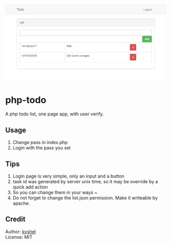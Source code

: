 ![php-todo-sample](https://raw.githubusercontent.com/kyshel/file/master/repo/php-todo-sample.jpg)

# php-todo
A php todo list, one page app, with user verify.

## Usage
1. Change pass in index.php  
2. Login with the pass you set

## Tips
1. Login page is very simple, only an input and a button  
2. task id was generated by server unix time, so it may be override by a quick add action  
3. So you can change them in your ways ~  
4. Do not forget to change the list.json permission. Make it writeable by apache.

## Credit
Author: [kyshel](https://github.com/kyshel)  
License: MIT
